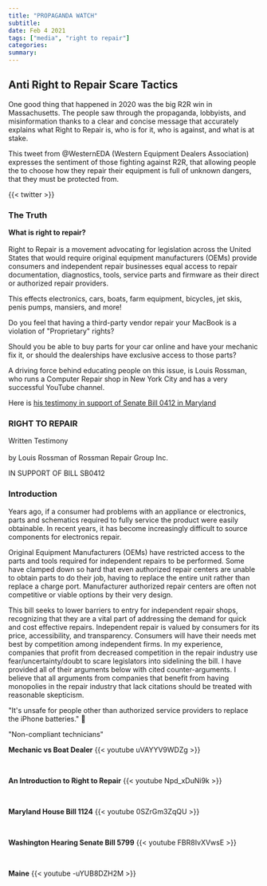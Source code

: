 ```yaml
---
title: "PROPAGANDA WATCH"
subtitle: 
date: Feb 4 2021
tags: ["media", "right to repair"]
categories:
summary:
---
```

## Anti Right to Repair Scare Tactics
One good thing that happened in 2020 was the big R2R win in Massachusetts. The people saw through the propaganda, lobbyists, and misinformation thanks to a clear and concise message that accurately explains what Right to Repair is, who is for it, who is against, and what is at stake.

This tweet from @WesternEDA (Western Equipment Dealers Association) expresses the sentiment of those fighting against R2R, that allowing people the to choose how they repair their equipment is full of unknown dangers, that they must be protected from.

{{< twitter >}}

### The Truth
**What is right to repair?** <br />  
Right to Repair is a movement advocating for legislation across the United States that would require original equipment manufacturers (OEMs) provide consumers and independent repair businesses equal access to repair documentation, diagnostics, tools, service parts and firmware as their direct or authorized repair providers.

This effects electronics, cars, boats, farm equipment, bicycles, jet skis, penis pumps, mansiers, and more!


Do you feel that having a third-party vendor repair your MacBook is a violation of "Proprietary" rights?

Should you be able to buy parts for your car online and have your mechanic fix it, or should the dealerships have exclusive access to those parts?

A driving force behind educating people on this issue, is Louis Rossman, who runs a Computer Repair shop in New York City and has a very successful YouTube channel.

Here is [his testimony in support of Senate Bill 0412 in Maryland](https://docs.google.com/document/d/1phQRQlguivA689roB4-LmGWbLNOaxA_I2zH2E1aHhxE/edit# "Link to Google Doc - Louis Rossman testimony in support of Senate Bill 0412")

### RIGHT TO REPAIR

Written Testimony  <br />  
by Louis Rossman of Rossman Repair Group Inc.

IN SUPPORT OF BILL SB0412

### Introduction
Years ago, if a consumer had problems with an appliance or electronics, parts and schematics required to fully service the product were easily obtainable. In recent years, it has become increasingly difficult to source components for electronics repair. 

Original Equipment Manufacturers (OEMs) have restricted access to the parts and tools required for independent repairs to be performed. Some have clamped down so hard that even authorized repair centers are unable to obtain parts to do their job, having to replace the entire unit rather than replace a charge port. Manufacturer authorized repair centers are often not competitive or viable options by their very design.

This bill seeks to lower barriers to entry for independent repair shops, recognizing that they are a vital part of addressing the demand for quick and cost effective repairs. Independent repair is valued by consumers for its price, accessibility, and transparency. Consumers will have their needs met best by competition among independent firms. In my experience, companies that profit from decreased competition in the repair industry use fear/uncertainty/doubt to scare legislators into sidelining the bill. I have provided all of their arguments below with cited counter-arguments. I believe that all arguments from companies that benefit from having monopolies in the repair industry that lack citations should be treated with reasonable skepticism.

"It's unsafe for people other than authorized service providers to replace the iPhone batteries."
🍎


"Non-compliant technicians"

**Mechanic vs Boat Dealer**
{{< youtube uVAYYV9WDZg >}}

<br />  

**An Introduction to Right to Repair**
{{< youtube Npd_xDuNi9k >}}

<br />  

**Maryland House Bill 1124** 
{{< youtube 0SZrGm3ZqQU >}}

<br />  

**Washington Hearing Senate Bill 5799**
{{< youtube FBR8IvXVwsE >}}

<br />  

**Maine**
{{< youtube -uYUB8DZH2M >}}

<!-- [repair.org](https://www.repair.org/stand-up/) <br />   -->
<!-- [ifixit]() -->